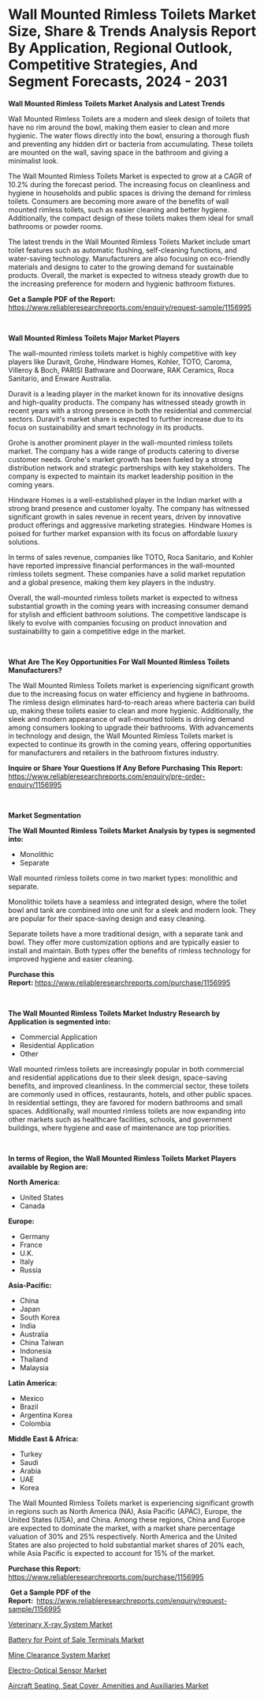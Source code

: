 <p><h1>Wall Mounted Rimless Toilets Market Size, Share & Trends Analysis Report By Application, Regional Outlook, Competitive Strategies, And Segment Forecasts, 2024 - 2031</h1></p><p><strong>Wall Mounted Rimless Toilets Market Analysis and Latest Trends</strong></p>
<p><p>Wall Mounted Rimless Toilets are a modern and sleek design of toilets that have no rim around the bowl, making them easier to clean and more hygienic. The water flows directly into the bowl, ensuring a thorough flush and preventing any hidden dirt or bacteria from accumulating. These toilets are mounted on the wall, saving space in the bathroom and giving a minimalist look.</p><p>The Wall Mounted Rimless Toilets Market is expected to grow at a CAGR of 10.2% during the forecast period. The increasing focus on cleanliness and hygiene in households and public spaces is driving the demand for rimless toilets. Consumers are becoming more aware of the benefits of wall mounted rimless toilets, such as easier cleaning and better hygiene. Additionally, the compact design of these toilets makes them ideal for small bathrooms or powder rooms.</p><p>The latest trends in the Wall Mounted Rimless Toilets Market include smart toilet features such as automatic flushing, self-cleaning functions, and water-saving technology. Manufacturers are also focusing on eco-friendly materials and designs to cater to the growing demand for sustainable products. Overall, the market is expected to witness steady growth due to the increasing preference for modern and hygienic bathroom fixtures.</p></p>
<p><strong>Get a Sample PDF of the Report:&nbsp;</strong> <a href="https://www.reliableresearchreports.com/enquiry/request-sample/1156995">https://www.reliableresearchreports.com/enquiry/request-sample/1156995</a></p>
<p>&nbsp;</p>
<p><strong>Wall Mounted Rimless Toilets Major Market Players</strong></p>
<p><p>The wall-mounted rimless toilets market is highly competitive with key players like Duravit, Grohe, Hindware Homes, Kohler, TOTO, Caroma, Villeroy & Boch, PARISI Bathware and Doorware, RAK Ceramics, Roca Sanitario, and Enware Australia. </p><p>Duravit is a leading player in the market known for its innovative designs and high-quality products. The company has witnessed steady growth in recent years with a strong presence in both the residential and commercial sectors. Duravit's market share is expected to further increase due to its focus on sustainability and smart technology in its products.</p><p>Grohe is another prominent player in the wall-mounted rimless toilets market. The company has a wide range of products catering to diverse customer needs. Grohe's market growth has been fueled by a strong distribution network and strategic partnerships with key stakeholders. The company is expected to maintain its market leadership position in the coming years.</p><p>Hindware Homes is a well-established player in the Indian market with a strong brand presence and customer loyalty. The company has witnessed significant growth in sales revenue in recent years, driven by innovative product offerings and aggressive marketing strategies. Hindware Homes is poised for further market expansion with its focus on affordable luxury solutions.</p><p>In terms of sales revenue, companies like TOTO, Roca Sanitario, and Kohler have reported impressive financial performances in the wall-mounted rimless toilets segment. These companies have a solid market reputation and a global presence, making them key players in the industry.</p><p>Overall, the wall-mounted rimless toilets market is expected to witness substantial growth in the coming years with increasing consumer demand for stylish and efficient bathroom solutions. The competitive landscape is likely to evolve with companies focusing on product innovation and sustainability to gain a competitive edge in the market.</p></p>
<p>&nbsp;</p>
<p><strong>What Are The Key Opportunities For Wall Mounted Rimless Toilets Manufacturers?</strong></p>
<p><p>The Wall Mounted Rimless Toilets market is experiencing significant growth due to the increasing focus on water efficiency and hygiene in bathrooms. The rimless design eliminates hard-to-reach areas where bacteria can build up, making these toilets easier to clean and more hygienic. Additionally, the sleek and modern appearance of wall-mounted toilets is driving demand among consumers looking to upgrade their bathrooms. With advancements in technology and design, the Wall Mounted Rimless Toilets market is expected to continue its growth in the coming years, offering opportunities for manufacturers and retailers in the bathroom fixtures industry.</p></p>
<p><strong>Inquire or Share Your Questions If Any Before Purchasing This Report:</strong> <a href="https://www.reliableresearchreports.com/enquiry/pre-order-enquiry/1156995">https://www.reliableresearchreports.com/enquiry/pre-order-enquiry/1156995</a></p>
<p>&nbsp;</p>
<p><strong>Market Segmentation</strong></p>
<p><strong>The Wall Mounted Rimless Toilets Market Analysis by types is segmented into:</strong></p>
<p><ul><li>Monolithic</li><li>Separate</li></ul></p>
<p><p>Wall mounted rimless toilets come in two market types: monolithic and separate. </p><p>Monolithic toilets have a seamless and integrated design, where the toilet bowl and tank are combined into one unit for a sleek and modern look. They are popular for their space-saving design and easy cleaning.</p><p>Separate toilets have a more traditional design, with a separate tank and bowl. They offer more customization options and are typically easier to install and maintain. Both types offer the benefits of rimless technology for improved hygiene and easier cleaning.</p></p>
<p><strong>Purchase this Report:&nbsp;</strong><a href="https://www.reliableresearchreports.com/purchase/1156995">https://www.reliableresearchreports.com/purchase/1156995</a></p>
<p>&nbsp;</p>
<p><strong>The Wall Mounted Rimless Toilets Market Industry Research by Application is segmented into:</strong></p>
<p><ul><li>Commercial Application</li><li>Residential Application</li><li>Other</li></ul></p>
<p><p>Wall mounted rimless toilets are increasingly popular in both commercial and residential applications due to their sleek design, space-saving benefits, and improved cleanliness. In the commercial sector, these toilets are commonly used in offices, restaurants, hotels, and other public spaces. In residential settings, they are favored for modern bathrooms and small spaces. Additionally, wall mounted rimless toilets are now expanding into other markets such as healthcare facilities, schools, and government buildings, where hygiene and ease of maintenance are top priorities.</p></p>
<p>&nbsp;</p>
<p><strong>In terms of Region, the Wall Mounted Rimless Toilets Market Players available by Region are:</strong></p>
<p>
    <p> <strong> North America: </strong>
        <ul>
            <li>United States</li>
            <li>Canada</li>
        </ul>
        </p> 
    <p> <strong> Europe: </strong>
        <ul>
            <li>Germany</li>
            <li>France</li>
            <li>U.K.</li>
            <li>Italy</li>
            <li>Russia</li>
        </ul>
        </p> 
    <p> <strong> Asia-Pacific: </strong>
        <ul>
            <li>China</li>
            <li>Japan</li>
            <li>South Korea</li>
            <li>India</li>
            <li>Australia</li>
            <li>China Taiwan</li>
            <li>Indonesia</li>
            <li>Thailand</li>
            <li>Malaysia</li>
        </ul>
        </p> 
    <p> <strong> Latin America: </strong>
        <ul>
            <li>Mexico</li>
            <li>Brazil</li>
            <li>Argentina Korea</li>
            <li>Colombia</li>
        </ul>
        </p> 
    <p> <strong> Middle East & Africa: </strong>
        <ul>
            <li>Turkey</li>
            <li>Saudi</li>
            <li>Arabia</li>
            <li>UAE</li>
            <li>Korea</li>
        </ul>
    </p>
    </p>
<p><p>The Wall Mounted Rimless Toilets market is experiencing significant growth in regions such as North America (NA), Asia Pacific (APAC), Europe, the United States (USA), and China. Among these regions, China and Europe are expected to dominate the market, with a market share percentage valuation of 30% and 25% respectively. North America and the United States are also projected to hold substantial market shares of 20% each, while Asia Pacific is expected to account for 15% of the market.</p></p>
<p><strong>Purchase this Report: </strong><a href="https://www.reliableresearchreports.com/purchase/1156995">https://www.reliableresearchreports.com/purchase/1156995</a></p>
<p>&nbsp;<strong>Get a Sample PDF of the Report:&nbsp;&nbsp;</strong><a href="https://www.reliableresearchreports.com/enquiry/request-sample/1156995">https://www.reliableresearchreports.com/enquiry/request-sample/1156995</a></p>
<p><strong></strong></p>
<p><p><a href="https://github.com/Sarissaschmalingtr6fz2739/Market-Research-Report-List-1/blob/main/veterinary-x-ray-system-market.md">Veterinary X-ray System Market</a></p><p><a href="https://github.com/WillieWoodard/Market-Research-Report-List-3/blob/main/battery-for-point-of-sale-terminals-market.md">Battery for Point of Sale Terminals Market</a></p><p><a href="https://github.com/jodemen/Market-Research-Report-List-1/blob/main/mine-clearance-system-market.md">Mine Clearance System Market</a></p><p><a href="https://issuu.com/reportprime-2/docs/electro-optical-sensor-market-size-2030.pptx">Electro-Optical Sensor Market</a></p><p><a href="https://issuu.com/reportprime-2/docs/aircraft-seating-seat-cover-amenities-and-auxiliar">Aircraft Seating, Seat Cover, Amenities and Auxiliaries Market</a></p></p>